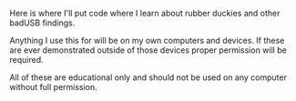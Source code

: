 Here is where I'll put code where I learn about rubber duckies and other badUSB findings. 

Anything I use this for will be on my own computers and devices. If these are ever demonstrated outside of those devices proper permission will be required. 

All of these are educational only and should not be used on any computer without full permission. 
